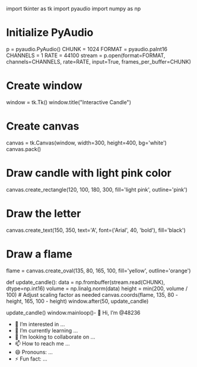 import tkinter as tk
import pyaudio
import numpy as np

# Initialize PyAudio
p = pyaudio.PyAudio()
CHUNK = 1024
FORMAT = pyaudio.paInt16
CHANNELS = 1
RATE = 44100
stream = p.open(format=FORMAT, channels=CHANNELS, rate=RATE, input=True, frames_per_buffer=CHUNK)

# Create window
window = tk.Tk()
window.title("Interactive Candle")

# Create canvas
canvas = tk.Canvas(window, width=300, height=400, bg='white')
canvas.pack()

# Draw candle with light pink color
canvas.create_rectangle(120, 100, 180, 300, fill='light pink', outline='pink')

# Draw the letter
canvas.create_text(150, 350, text='A', font=('Arial', 40, 'bold'), fill='black')

# Draw a flame
flame = canvas.create_oval(135, 80, 165, 100, fill='yellow', outline='orange')

def update_candle():
    data = np.frombuffer(stream.read(CHUNK), dtype=np.int16)
    volume = np.linalg.norm(data)
    height = min(200, volume / 100)  # Adjust scaling factor as needed
    canvas.coords(flame, 135, 80 - height, 165, 100 - height)
    window.after(50, update_candle)

update_candle()
window.mainloop()- 👋 Hi, I’m @48236
- 👀 I’m interested in ...
- 🌱 I’m currently learning ...
- 💞️ I’m looking to collaborate on ...
- 📫 How to reach me ...
- 😄 Pronouns: ...
- ⚡ Fun fact: ...

<!---
48236/48236 is a ✨ special ✨ repository because its `README.md` (this file) appears on your GitHub profile.
You can click the Preview link to take a look at your changes.
--->

